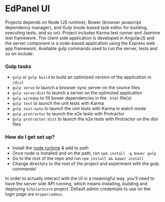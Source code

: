 # EdPanel UI #

Projects depends on Node (JS runtime), Bower (browser javascript dependency manager), and Gulp (node-based task editor for building, executing tests, and so on).  Project includes Karma test runner and Jasmine test framework.  The client side application is developed in AngularJS and the server component is a node-based application using the Express web app framework. Available gulp commands used to run the server, tests and so on include:

### Gulp tasks

* `gulp` or `gulp build` to build an optimized version of the application in `/dist`
* `gulp serve` to launch a browser sync server on the source files
* `gulp serve:dist` to launch a server on the optimized application
* `gulp wiredep` to fill bower dependencies in the `.html` file(s)
* `gulp test` to launch the unit tests with Karma
* `gulp test:auto` to launch the unit tests with Karma in watch mode
* `gulp protractor` to launch the e2e tests with Protractor
* `gulp protractor:dist` to launch the e2e tests with Protractor on the dist files


### How do I get set up? ###

* Install the [node runtime](http://nodejs.org/) & add to path
* Once node is installed and on the path, run `npm install -g bower gulp`
* Go to the root of the repo and run `npm install && bower install`
* Change directory to the root of the project and experiment with the gulp commands!

In order to actually interact with the UI in a meaningful way, you'll need to have the server side API running, which means installing, building and deploying `ScholarScore` project.  Default admin credentials to use on the login page are `mroper/admin`.